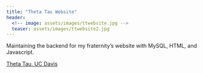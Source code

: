 ```yaml
---
title: "Theta Tau Website"
header: 
  <!-- image: assets/images/ttwebsite.jpg -->
  teaser: assets/images/ttwebsite2.jpg
---
```

Maintaining the backend for my fraternity’s website with MySQL, HTML, and Javascript.  

[Theta Tau, UC Davis](http://www.davisthetatau.com/)  